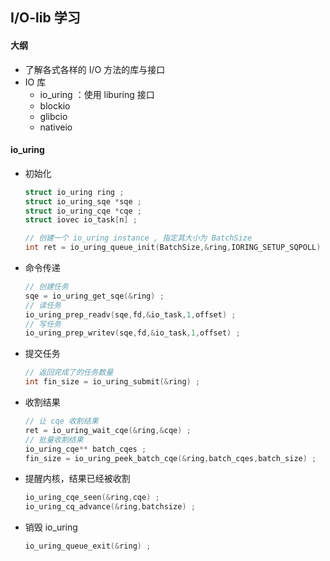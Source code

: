 ## I/O-lib 学习



#### 大纲

- 了解各式各样的 I/O 方法的库与接口
- IO 库
  - io_uring ：使用 liburing 接口
  - blockio
  - glibcio
  - nativeio



#### io_uring

- 初始化

  ~~~c
  struct io_uring ring ;
  struct io_uring_sqe *sqe ;
  struct io_uring_cqe *cqe ;
  struct iovec io_task[n] ;
  
  // 创建一个 io_uring instance , 指定其大小为 BatchSize
  int ret = io_uring_queue_init(BatchSize,&ring,IORING_SETUP_SQPOLL) ;
  ~~~

- 命令传递

  ~~~c
  // 创建任务
  sqe = io_uring_get_sqe(&ring) ;
  // 读任务
  io_uring_prep_readv(sqe,fd,&io_task,1,offset) ;
  // 写任务
  io_uring_prep_writev(sqe,fd,&io_task,1,offset) ;
  ~~~

- 提交任务

  ~~~c
  // 返回完成了的任务数量
  int fin_size = io_uring_submit(&ring) ;
  ~~~

- 收割结果

  ~~~c
  // 让 cqe 收割结果
  ret = io_uring_wait_cqe(&ring,&cqe) ;
  // 批量收割结果
  io_uring_cqe** batch_cqes ;
  fin_size = io_uring_peek_batch_cqe(&ring,batch_cqes,batch_size) ;
  ~~~

- 提醒内核，结果已经被收割

  ~~~c
  io_uring_cqe_seen(&ring,cqe) ;
  io_uring_cq_advance(&ring,batchsize) ;
  ~~~

- 销毁 io_uring

  ~~~c
  io_uring_queue_exit(&ring) ;
  ~~~



